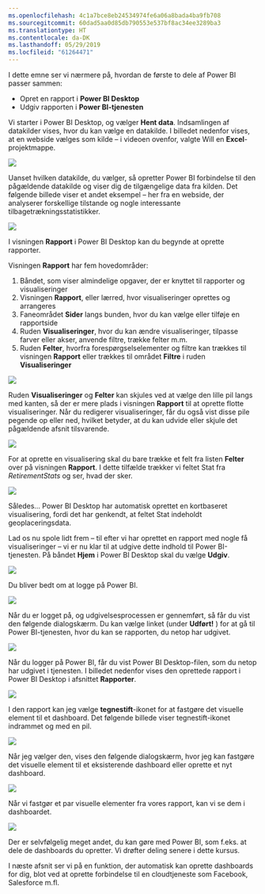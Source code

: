 ```yaml
---
ms.openlocfilehash: 4c1a7bce8eb24534974fe6a06a8bada4ba9fb708
ms.sourcegitcommit: 60dad5aa0d85db790553e537bf8ac34ee3289ba3
ms.translationtype: HT
ms.contentlocale: da-DK
ms.lasthandoff: 05/29/2019
ms.locfileid: "61264471"
---
```

I dette emne ser vi nærmere på, hvordan de første to dele af Power BI passer sammen:

* Opret en rapport i **Power BI Desktop**
* Udgiv rapporten i **Power BI-tjenesten**

Vi starter i Power BI Desktop, og vælger **Hent data**. Indsamlingen af datakilder vises, hvor du kan vælge en datakilde. I billedet nedenfor vises, at en webside vælges som kilde – i videoen ovenfor, valgte Will en **Excel**-projektmappe.

![](media/0-2-get-started-power-bi-desktop/c0a2_1.png)

Uanset hvilken datakilde, du vælger, så opretter Power BI forbindelse til den pågældende datakilde og viser dig de tilgængelige data fra kilden. Det følgende billede viser et andet eksempel – her fra en webside, der analyserer forskellige tilstande og nogle interessante tilbagetrækningsstatistikker.

![](media/0-2-get-started-power-bi-desktop/c0a2_2.png)

I visningen **Rapport** i Power BI Desktop kan du begynde at oprette rapporter.

Visningen **Rapport** har fem hovedområder:

1. Båndet, som viser almindelige opgaver, der er knyttet til rapporter og visualiseringer
2. Visningen **Rapport**, eller lærred, hvor visualiseringer oprettes og arrangeres
3. Faneområdet **Sider** langs bunden, hvor du kan vælge eller tilføje en rapportside
4. Ruden **Visualiseringer**, hvor du kan ændre visualiseringer, tilpasse farver eller akser, anvende filtre, trække felter m.m.
5. Ruden **Felter**, hvorfra forespørgselselementer og filtre kan trækkes til visningen **Rapport** eller trækkes til området **Filtre** i ruden **Visualiseringer**

![](media/0-2-get-started-power-bi-desktop/c0a2_3.png)

Ruden **Visualiseringer** og **Felter** kan skjules ved at vælge den lille pil langs med kanten, så der er mere plads i visningen **Rapport** til at oprette flotte visualiseringer. Når du redigerer visualiseringer, får du også vist disse pile pegende op eller ned, hvilket betyder, at du kan udvide eller skjule det pågældende afsnit tilsvarende.

![](media/0-2-get-started-power-bi-desktop/c0a2_4.png)

For at oprette en visualisering skal du bare trække et felt fra listen **Felter** over på visningen **Rapport**. I dette tilfælde trækker vi feltet Stat fra *RetirementStats* og ser, hvad der sker.

![](media/0-2-get-started-power-bi-desktop/c0a2_5.png)

Således... Power BI Desktop har automatisk oprettet en kortbaseret visualisering, fordi det har genkendt, at feltet Stat indeholdt geoplaceringsdata.

Lad os nu spole lidt frem – til efter vi har oprettet en rapport med nogle få visualiseringer – vi er nu klar til at udgive dette indhold til Power BI-tjenesten. På båndet **Hjem** i Power BI Desktop skal du vælge **Udgiv**.

![](media/0-2-get-started-power-bi-desktop/c0a2_6.png)

Du bliver bedt om at logge på Power BI.

![](media/0-2-get-started-power-bi-desktop/c0a2_7.png)

Når du er logget på, og udgivelsesprocessen er gennemført, så får du vist den følgende dialogskærm. Du kan vælge linket (under **Udført!** ) for at gå til Power BI-tjenesten, hvor du kan se rapporten, du netop har udgivet.

![](media/0-2-get-started-power-bi-desktop/c0a2_8.png)

Når du logger på Power BI, får du vist Power BI Desktop-filen, som du netop har udgivet i tjenesten. I billedet nedenfor vises den oprettede rapport i Power BI Desktop i afsnittet **Rapporter**.

![](media/0-2-get-started-power-bi-desktop/c0a2_9.png)

I den rapport kan jeg vælge **tegnestift**-ikonet for at fastgøre det visuelle element til et dashboard. Det følgende billede viser tegnestift-ikonet indrammet og med en pil.

![](media/0-2-get-started-power-bi-desktop/c0a2_10.png)

Når jeg vælger den, vises den følgende dialogskærm, hvor jeg kan fastgøre det visuelle element til et eksisterende dashboard eller oprette et nyt dashboard.

![](media/0-2-get-started-power-bi-desktop/c0a2_11.png)

Når vi fastgør et par visuelle elementer fra vores rapport, kan vi se dem i dashboardet.

![](media/0-2-get-started-power-bi-desktop/c0a2_12.png)

Der er selvfølgelig meget andet, du kan gøre med Power BI, som f.eks. at dele de dashboards du opretter. Vi drøfter deling senere i dette kursus.

I næste afsnit ser vi på en funktion, der automatisk kan oprette dashboards for dig, blot ved at oprette forbindelse til en cloudtjeneste som Facebook, Salesforce m.fl.

